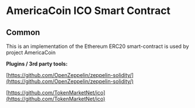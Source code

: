 # AmericaCoin ICO Smart Contract

## Common

This is an implementation of the Ethereum ERC20 smart-contract is used by project AmericaCoin

<b>Plugins / 3rd party tools:</b>

[https://github.com/OpenZeppelin/zeppelin-solidity/](https://github.com/OpenZeppelin/zeppelin-solidity/)

[https://github.com/TokenMarketNet/ico](https://github.com/TokenMarketNet/ico)